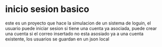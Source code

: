 # inicio sesion basico

este es un proyecto que hace la simulacion de un sistema de loguin, el usuario puede iniciar sesion si tiene una cuenta ya asociada, puede crear una cuenta si el correo insertado no esta asosiado ya a una cuenta existente, los usuarios se guardan en un json local

